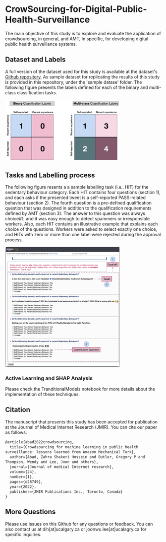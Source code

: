 # CrowSourcing-for-Digital-Public-Health-Surveillance

The main objective of this study is to explore and evaluate the application of crowdsourcing, in general, and AMT, in specific, for developing digital public health surveillance systems.

## Dataset and Labels
A full version of the dataset used for this study is available at the dataset's [Github repository](https://github.com/data-intelligence-for-health-lab/Lpheada-Labelled-Public-HEAlth-DAtaset). As sample dataset for replicating the results of this study is provided in this repository, under the 'sample datase' folder. The following figure presents the labels defined for each of the binary and multi-class classification tasks. 

<img src="/Figures/Labels.jpg" width="370">

## Tasks and Labelling process
The following figure resents a a sample labelling task (i.e., HIT) for the sedentary behaviour category. Each HIT contains four questions (section 1), and each asks if the presented tweet is a self-reported PASS-related behaviour (section 2). The fourth question is a pre-defined qualification question that was designed in addition to the qualification requirements defined by AMT (section 3). The answer to this question was always choice#1, and it was easy enough to detect spammers or irresponsible workers. Also, each HIT contains an illustrative example that explains each choice of the questions. Workers were asked to select exactly one choice, and HITs with zero or more than one label were rejected during the approval process.

<img src="/Figures/TaskSample.png" width="370">

### Active Learning and SHAP Analysis 

Please check the TranditionalModels notebook for more details about the implementation of these techniques. 

## Citation

The manuscript that presents this study has been accepted for publication at the Journal of Medical Internet Research (JMIR). You can cite our paper as follows:

``` 
@article{abad2022crowdsourcing,
  title={Crowdsourcing for machine learning in public health surveillance: lessons learned from Amazon Mechanical Turk},
  author={Abad, Zahra Shakeri Hossein and Butler, Gregory P and Thompson, Wendy and Lee, Joon and others},
  journal={Journal of medical Internet research},
  volume={24},
  number={1},
  pages={e28749},
  year={2022},
  publisher={JMIR Publications Inc., Toronto, Canada}
}
```

## More Questions
Please use issues on this Github for any questions or feedback. You can also contact us at dih[at]ucalgary.ca or joonwu.lee[at]ucalagry.ca for specific inquiries.
